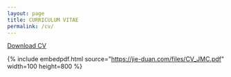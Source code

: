 ```yaml
---
layout: page
title: CURRICULUM VITAE
permalink: /cv/
---
```

<a href="https://jie-duan.com/files/CV_JMC.pdf" target="_blank"><i class="fas fa-file-pdf"></i> Download CV</a>


<!--[Download CV](https://www.dropbox.com/s/yo22ne8o7jvvtwx/CV_JIEDUAN.pdf?dl=0) -->

{% include embedpdf.html source="https://jie-duan.com/files/CV_JMC.pdf" width=100 height=800 %}
